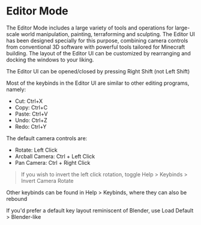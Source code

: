 # Editor Mode

The Editor Mode includes a large variety of tools and operations for large-scale world manipulation, painting, terraforming and sculpting. The Editor UI has been designed specially for this purpose, combining camera controls from conventional 3D software with powerful tools tailored for Minecraft building. The layout of the Editor UI can be customized by rearranging and docking the windows to your liking.

The Editor UI can be opened/closed by pressing Right Shift (not Left Shift)

Most of the keybinds in the Editor UI are similar to other editing programs, namely:
- Cut: Ctrl+X
- Copy: Ctrl+C
- Paste: Ctrl+V
- Undo: Ctrl+Z
- Redo: Ctrl+Y

The default camera controls are:
- Rotate: Left Click
- Arcball Camera: Ctrl + Left Click
- Pan Camera: Ctrl + Right Click

> If you wish to invert the left click rotation, toggle Help > Keybinds > Invert Camera Rotate

Other keybinds can be found in Help > Keybinds, where they can also be rebound

If you'd prefer a default key layout reminiscent of Blender, use Load Default > Blender-like
